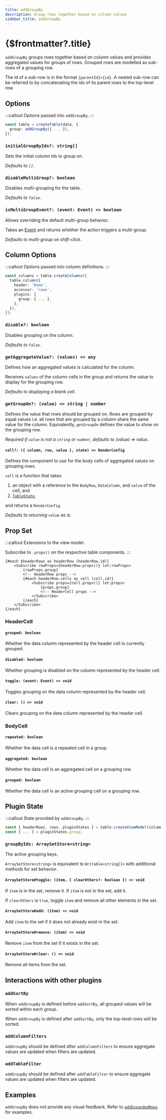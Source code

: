 ```yaml
---
title: addGroupBy
description: Group rows together based on column values
sidebar_title: addGroupBy
---
```


<script>
  import { useHljs } from '$lib/utils/useHljs';
  useHljs('ts');
</script>

# {$frontmatter?.title}

`addGroupBy` groups rows together based on column values and provides aggregated values for groups of rows. Grouped rows are modelled as sub-rows of a grouping row.

The id of a sub-row is in the format `{parentId}>{id}`. A nested sub-row can be referred to by concatenating the ids of its parent rows to the top-level row.

## Options

:::callout
Options passed into `addGroupBy`.
:::

```ts {3}
const table = createTable(data, {
  group: addGroupBy({ ... }),
});
```

### `initialGroupByIds?: string[]`

Sets the initial column ids to group on.

_Defaults to `[]`_.

### `disableMultiGroup?: boolean`

Disables multi-grouping for the table.

_Defaults to `false`_.

### `isMultiGroupEvent?: (event: Event) => boolean`

Allows overriding the default multi-group behavior.

Takes an [Event](https://developer.mozilla.org/en-US/docs/Web/API/Event) and returns whether the action triggers a multi-group.

_Defaults to multi-group on shift-click_.

## Column Options

:::callout
Options passed into column definitions.
:::

```ts {7}
const columns = table.createColumns([
  table.column({
    header: 'Name',
    accessor: 'name',
    plugins: {
      group: { ... },
    },
  }),
]);
```

### `disable?: boolean`

Disables grouping on the column.

_Defaults to `false`_.

### `getAggregateValue?: (values) => any`

Defines how an aggregated values is calculated for the column.

Receives `values` of the column cells in the group and returns the value to display for the grouping row.

_Defaults to displaying a blank cell_.

### `getGroupOn?: (value) => string | number`

Defines the value that rows should be grouped on. Rows are grouped by equal values i.e. all rows that are grouped by a column share the same value for the column. Equivalently, `getGroupOn` defines the value to show on the grouping row.

_Required if `value` is not a `string` or `number`, defaults to (value) => value_.

#### `cell?: ({ column, row, value }, state) => RenderConfig`

Defines the component to use for the body cells of aggregated values on grouping rows.

`cell` is a function that takes

1. an object with a reference to the `BodyRow`, `DataColumn`, and `value` of the cell, and
2. [`TableState`](../api/table-state.md),

and returns a `RenderConfig`.

_Defaults to returning `value` as is_.

## Prop Set

:::callout
Extensions to the view model.

Subscribe to `.props()` on the respective table components.
:::

```svelte
{#each $headerRows as headerRow (headerRow.id)}
    <Subscribe rowProps={headerRow.props()} let:rowProps>
        {rowProps.group}
        <!-- HeaderRow props -->
        {#each headerRow.cells as cell (cell.id)}
            <Subscribe props={cell.props()} let:props>
                {props.group}
                <!-- HeaderCell props -->
            </Subscribe>
        {/each}
    </Subscribe>
{/each}
```

### HeaderCell

#### `grouped: boolean`

Whether the data column represented by the header cell is currently grouped.

#### `disabled: boolean`

Whether grouping is disabled on the column represented by the header cell.

#### `toggle: (event: Event) => void`

Toggles grouping on the data column represented by the header cell.

#### `clear: () => void`

Clears grouping on the data column represented by the header cell.

### BodyCell

#### `repeated: boolean`

Whether the data cell is a repeated cell in a group.

#### `aggregated: boolean`

Whether the data cell is an aggregated cell on a grouping row.

#### `grouped: boolean`

Whether the data cell is an active grouping cell on a grouping row.

## Plugin State

:::callout
State provided by `addGroupBy`.
:::

```ts {3}
const { headerRows, rows, pluginStates } = table.createViewModel(columns);
const { ... } = pluginStates.group;
```

### `groupByIds: ArraySetStore<string>`

The active grouping keys.

<!-- TODO Document ArraySetStore in separate page -->

`ArraySetStore<string>` is equivalent to `Writable<string[]>` with additional methods for set behavior.

#### `ArraySetStore#toggle: (item, { clearOthers?: boolean }) => void`

If `item` is in the set, remove it. If `item` is not in the set, add it.

If `clearOthers` is `true`, toggle `item` and remove all other elements in the set.

#### `ArraySetStore#add: (item) => void`

Add `item` to the set if it does not already exist in the set.

#### `ArraySetStore#remove: (item) => void`

Remove `item` from the set if it exists in the set.

#### `ArraySetStore#clear: () => void`

Remove all items from the set.

## Interactions with other plugins

### `addSortBy`

When `addGroupBy` is defined before `addSortBy`, all grouped values will be sorted within each group.

When `addGroupBy` is defined after `addSortBy`, only the top-level rows will be sorted.

### `addColumnFilters`

`addGroupBy` should be defined after `addColumnFilters` to ensure aggregate values are updated when filters are updated.

### `addTableFilter`

`addGroupBy` should be defined after `addTableFilter` to ensure aggregate values are updated when filters are updated.

## Examples

`addGroupBy` does not provide any visual feedback. Refer to [`addExpandedRows`](add-expanded-rows.md) for examples.
